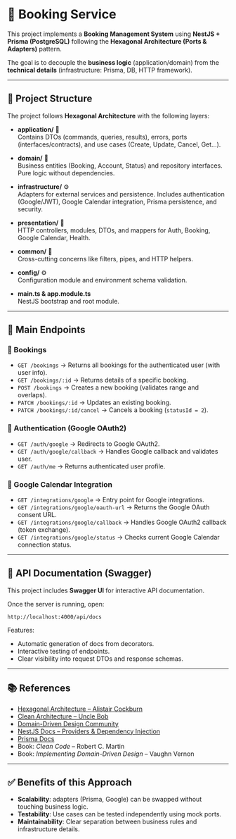 # 📖 Booking Service

This project implements a **Booking Management System** using **NestJS + Prisma (PostgreSQL)** following the **Hexagonal Architecture (Ports & Adapters)** pattern.

The goal is to decouple the **business logic** (application/domain) from the **technical details** (infrastructure: Prisma, DB, HTTP framework).

---

## 📂 Project Structure

The project follows **Hexagonal Architecture** with the following layers:

- **application/** 💼  
  Contains DTOs (commands, queries, results), errors, ports (interfaces/contracts), and use cases (Create, Update, Cancel, Get...).

- **domain/** 🧠  
  Business entities (Booking, Account, Status) and repository interfaces. Pure logic without dependencies.

- **infrastructure/** ⚙️  
  Adapters for external services and persistence. Includes authentication (Google/JWT), Google Calendar integration, Prisma persistence, and security.

- **presentation/** 🎨  
  HTTP controllers, modules, DTOs, and mappers for Auth, Booking, Google Calendar, Health.

- **common/** 🔧  
  Cross-cutting concerns like filters, pipes, and HTTP helpers.

- **config/** ⚙️  
  Configuration module and environment schema validation.

- **main.ts & app.module.ts**  
  NestJS bootstrap and root module.

---

## 🚀 Main Endpoints

### 📅 Bookings

- `GET /bookings` → Returns all bookings for the authenticated user (with user info).
- `GET /bookings/:id` → Returns details of a specific booking.
- `POST /bookings` → Creates a new booking (validates range and overlaps).
- `PATCH /bookings/:id` → Updates an existing booking.
- `PATCH /bookings/:id/cancel` → Cancels a booking (`statusId = 2`).

### 🔐 Authentication (Google OAuth2)

- `GET /auth/google` → Redirects to Google OAuth2.
- `GET /auth/google/callback` → Handles Google callback and validates user.
- `GET /auth/me` → Returns authenticated user profile.

### 📅 Google Calendar Integration

- `GET /integrations/google` → Entry point for Google integrations.
- `GET /integrations/google/oauth-url` → Returns the Google OAuth consent URL.
- `GET /integrations/google/callback` → Handles Google OAuth2 callback (token exchange).
- `GET /integrations/google/status` → Checks current Google Calendar connection status.

---

## 📖 API Documentation (Swagger)

This project includes **Swagger UI** for interactive API documentation.

Once the server is running, open:

```
http://localhost:4000/api/docs
```

Features:

- Automatic generation of docs from decorators.
- Interactive testing of endpoints.
- Clear visibility into request DTOs and response schemas.

---

## 📚 References

- [Hexagonal Architecture – Alistair Cockburn](https://alistair.cockburn.us/hexagonal-architecture/)
- [Clean Architecture – Uncle Bob](https://blog.cleancoder.com/uncle-bob/2012/08/13/the-clean-architecture.html)
- [Domain-Driven Design Community](https://www.dddcommunity.org/)
- [NestJS Docs – Providers & Dependency Injection](https://docs.nestjs.com/providers)
- [Prisma Docs](https://www.prisma.io/docs/)
- Book: _Clean Code_ – Robert C. Martin
- Book: _Implementing Domain-Driven Design_ – Vaughn Vernon

---

## ✅ Benefits of this Approach

- **Scalability**: adapters (Prisma, Google) can be swapped without touching business logic.
- **Testability**: Use cases can be tested independently using mock ports.
- **Maintainability**: Clear separation between business rules and infrastructure details.
